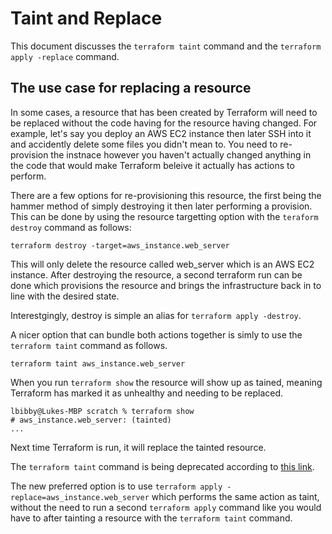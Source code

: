# Taint and Replace
This document discusses the ```terraform taint``` command and the ```terraform apply -replace``` command.

## The use case for replacing a resource
In some cases, a resource that has been created by Terraform will need to be replaced without the code having for the resource having changed. For example, let's say you deploy an AWS EC2 instance then later SSH into it and accidently delete some files you didn't mean to. You need to re-provision the instnace however you haven't actually changed anything in the code that would make Terraform beleive it actually has actions to perform. 

There are a few options for re-provisioning this resource, the first being the hammer method of simply destroying it then later performing a provision. This can be done by using the resource targetting option with the ```teraform destroy``` command as follows:
```
terraform destroy -target=aws_instance.web_server
```

This will only delete the resource called web_server which is an AWS EC2 instance. After destroying the resource, a second terraform run can be done which provisions the resource and brings the infrastructure back in to line with the desired state.

Interestgingly, destroy is simple an alias for ```terraform apply -destroy```.

A nicer option that can bundle both actions together is simly to use the ```terraform taint``` command as follows.

```
terraform taint aws_instance.web_server
```

When you run ```terraform show``` the resource will show up as tained, meaning Terraform has marked it as unhealthy and needing to be replaced.

```
lbibby@Lukes-MBP scratch % terraform show
# aws_instance.web_server: (tainted)
...
```

Next time Terraform is run, it will replace the tainted resource.

The ```terraform taint``` command is being deprecated according to [this link](https://www.terraform.io/cli/commands/taint).

The new preferred option is to use ```terraform apply -replace=aws_instance.web_server``` which performs the same action as taint, without the need to run a second ```terraform apply``` command like you would have to after tainting a resource with the ```terraform taint``` command.
